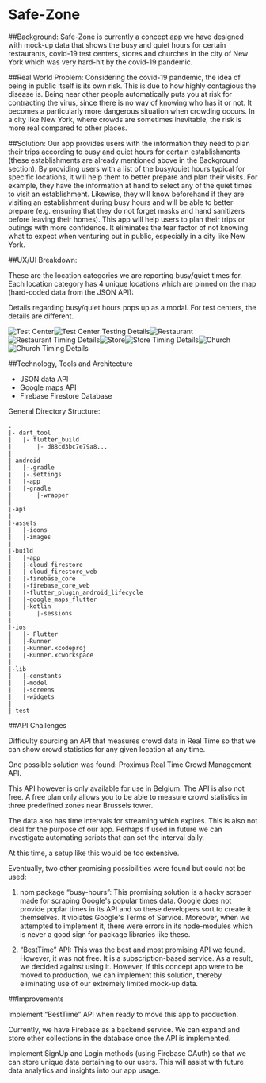 # Safe-Zone

##Background:
Safe-Zone is currently a concept app we have designed with mock-up data that shows the busy and quiet hours for certain restaurants, covid-19 test centers, stores and churches in the city of New York which was very hard-hit by the covid-19 pandemic. 

##Real World Problem:
Considering the covid-19 pandemic, the idea of being in public itself is its own risk. This is due to how highly contagious the disease is. Being near other people automatically puts you at risk for contracting the virus, since there is no way of knowing who has it or not. It becomes a particularly more dangerous situation when crowding occurs. In a city like New York, where crowds are sometimes inevitable, the risk is more real compared to other places.

##Solution:
Our app provides users with the information they need to plan their trips according to busy and quiet hours for certain establishments (these establishments are already mentioned above in the Background section). By providing users with a list of the busy/quiet hours typical for specific locations, it will help them to better prepare and plan their visits. For example, they have the information at hand to select any of the quiet times to visit an establishment. Likewise, they will know beforehand if they are visiting an establishment during busy hours and will be able to better prepare (e.g. ensuring that they do not forget masks and hand sanitizers before leaving their homes). This app will help users to plan their trips or outings with more confidence. It eliminates the fear factor of not knowing what to expect when venturing out in public, especially in a city like New York.

##UX/UI Breakdown:

These are the location categories we are reporting busy/quiet times for. Each location category has 4 unique locations which are pinned on the map (hard-coded data from the JSON API):

Details regarding busy/quiet hours pops up as a modal. For test centers, the details are different.

![Test Center](/assets/images/test_center_Details.png)![Test Center Testing Details](/assets/images/testing_center_testing_Details.png)![Restaurant](/assets/images/restaurant.png)![Restaurant Timing Details](/assets/images/restaurant_timing_Detail.png)![Store](/assets/images/store.png)![Store Timing Details](/assets/images/store_timing.png)![Church](/assets/images/church.png)![Church Timing Details](/assets/images/church_timing_details.png)

##Technology, Tools and Architecture

* JSON data API
* Google maps API  
* Firebase Firestore Database

General Directory Structure:

```
.
|- dart_tool
|   |- flutter_build
|       |- d88cd3bc7e79a8...
|
|-android
|   |-.gradle
|   |-.settings
|   |-app
|   |-gradle
|       |-wrapper
|
|-api
|
|-assets
|   |-icons
|   |-images
|
|-build
|   |-app
|   |-cloud_firestore
|   |-cloud_firestore_web
|   |-firebase_core
|   |-firebase_core_web
|   |-flutter_plugin_android_lifecycle
|   |-google_maps_flutter
|   |-kotlin
|       |-sessions
|
|-ios
|   |- Flutter
|   |-Runner
|   |-Runner.xcodeproj
|   |-Runner.xcworkspace
|
|-lib
|   |-constants
|   |-model
|   |-screens
|   |-widgets
|
|-test
```

##API Challenges

Difficulty sourcing an API that measures crowd data in Real Time so that we can show crowd statistics for any given location at any time.

One possible solution was found: Proximus Real Time Crowd Management API.

This API however is only available for use in Belgium. The API is also not free. A free plan only allows you to be able to measure crowd statistics in three predefined zones near Brussels tower.

The data also has time intervals for streaming which expires. This is also not ideal for the purpose of our app. Perhaps if used in future we can investigate automating scripts that can set the interval daily. 

At this time, a setup like this would be too extensive.

Eventually, two other promising possibilities were found but could not be used:

1) npm package “busy-hours”: This promising solution is a hacky scraper made for scraping Google's popular times data. Google does not provide poplar times in its API and so these developers sort to create it themselves. It violates Google's Terms of Service. Moreover, when we attempted to implement it, there were errors in its node-modules which is never a good sign for package libraries like these.

2) “BestTime” API: This was the best and most promising API we found. However, it was not free. It is a subscription-based service. As a result, we decided against using it. However, if this concept app were to be moved to production, we can implement this solution, thereby eliminating use of our extremely limited mock-up data.

##Improvements

Implement “BestTime” API when ready to move this app to production.

Currently, we have Firebase as a backend service. We can expand and store other collections in the database once the API is implemented.

Implement SignUp and Login methods (using Firebase OAuth) so that we can store unique data pertaining to our users. This will assist with future data analytics and insights into our app usage.
